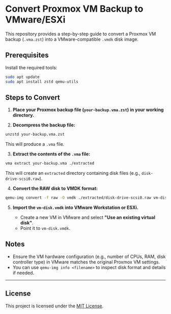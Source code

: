 # Convert Proxmox VM Backup to VMware/ESXi

This repository provides a step-by-step guide to convert a Proxmox VM backup (`.vma.zst`) into a VMware-compatible `.vmdk` disk image.

## Prerequisites

Install the required tools:

```bash
sudo apt update
sudo apt install zstd qemu-utils
```

## Steps to Convert

1. **Place your Proxmox backup file (`your-backup.vma.zst`) in your working directory.**

2. **Decompress the backup file:**

```bash
unzstd your-backup.vma.zst
```

This will produce a `.vma` file.

3. **Extract the contents of the `.vma` file:**

```bash
vma extract your-backup.vma ./extracted
```

This will create an `extracted` directory containing disk files (e.g., `disk-drive-scsi0.raw`).

4. **Convert the RAW disk to VMDK format:**

```bash
qemu-img convert -f raw -O vmdk ./extracted/disk-drive-scsi0.raw vm-disk.vmdk
```

5. **Import the `vm-disk.vmdk` into VMware Workstation or ESXi.**

   - Create a new VM in VMware and select **"Use an existing virtual disk"**.
   - Point it to `vm-disk.vmdk`.

## Notes

- Ensure the VM hardware configuration (e.g., number of CPUs, RAM, disk controller type) in VMware matches the original Proxmox VM settings.
- You can use `qemu-img info <filename>` to inspect disk format and details if needed.

---

## License

This project is licensed under the [MIT License](LICENSE).
